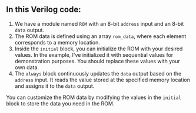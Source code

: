 ## In this Verilog code:

1. We have a module named `ROM` with an 8-bit `address` input and an 8-bit `data` output.
2. The ROM data is defined using an array `rom_data`, where each element corresponds to a memory location.
3. Inside the `initial` block, you can initialize the ROM with your desired values. In the example, I've initialized it with sequential values for demonstration purposes. You should replace these values with your own data.
4. The `always` block continuously updates the `data` output based on the `address` input. It reads the value stored at the specified memory location and assigns it to the `data` output.

You can customize the ROM data by modifying the values in the `initial` block to store the data you need in the ROM.
